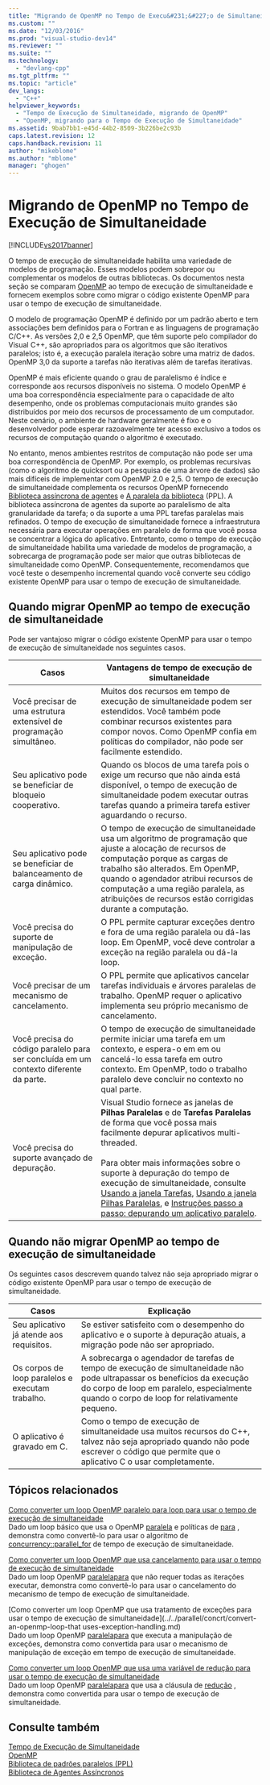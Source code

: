 ```yaml
---
title: "Migrando de OpenMP no Tempo de Execu&#231;&#227;o de Simultaneidade | Microsoft Docs"
ms.custom: ""
ms.date: "12/03/2016"
ms.prod: "visual-studio-dev14"
ms.reviewer: ""
ms.suite: ""
ms.technology: 
  - "devlang-cpp"
ms.tgt_pltfrm: ""
ms.topic: "article"
dev_langs: 
  - "C++"
helpviewer_keywords: 
  - "Tempo de Execução de Simultaneidade, migrando de OpenMP"
  - "OpenMP, migrando para o Tempo de Execução de Simultaneidade"
ms.assetid: 9bab7bb1-e45d-44b2-8509-3b226be2c93b
caps.latest.revision: 12
caps.handback.revision: 11
author: "mikeblome"
ms.author: "mblome"
manager: "ghogen"
---
```

# Migrando de OpenMP no Tempo de Execu&#231;&#227;o de Simultaneidade
[!INCLUDE[vs2017banner](../../assembler/inline/includes/vs2017banner.md)]

O tempo de execução de simultaneidade habilita uma variedade de modelos de programação.  Esses modelos podem sobrepor ou complementar os modelos de outras bibliotecas.  Os documentos nesta seção se comparam [OpenMP](../../parallel/openmp/openmp-in-visual-cpp.md) ao tempo de execução de simultaneidade e fornecem exemplos sobre como migrar o código existente OpenMP para usar o tempo de execução de simultaneidade.  
  
 O modelo de programação OpenMP é definido por um padrão aberto e tem associações bem definidos para o Fortran e as linguagens de programação C\/C\+\+.  As versões 2,0 e 2,5 OpenMP, que têm suporte pelo compilador do Visual C\+\+, são apropriados para os algoritmos que são iterativos paralelos; isto é, a execução paralela iteração sobre uma matriz de dados.  OpenMP 3,0 da suporte a tarefas não iterativas além de tarefas iterativas.  
  
 OpenMP é mais eficiente quando o grau de paralelismo é índice e corresponde aos recursos disponíveis no sistema.  O modelo OpenMP é uma boa correspondência especialmente para o capacidade de alto desempenho, onde os problemas computacionais muito grandes são distribuídos por meio dos recursos de processamento de um computador.  Neste cenário, o ambiente de hardware geralmente é fixo e o desenvolvedor pode esperar razoavelmente ter acesso exclusivo a todos os recursos de computação quando o algoritmo é executado.  
  
 No entanto, menos ambientes restritos de computação não pode ser uma boa correspondência de OpenMP.  Por exemplo, os problemas recursivas \(como o algoritmo de quicksort ou a pesquisa de uma árvore de dados\) são mais difíceis de implementar com OpenMP 2.0 e 2,5.  O tempo de execução de simultaneidade complementa os recursos OpenMP fornecendo [Biblioteca assíncrona de agentes](../../parallel/concrt/asynchronous-agents-library.md) e [A paralela da biblioteca](../../parallel/concrt/parallel-patterns-library-ppl.md) \(PPL\).  A biblioteca assíncrona de agentes da suporte ao paralelismo de alta granularidade da tarefa; o da suporte a uma PPL tarefas paralelas mais refinados.  O tempo de execução de simultaneidade fornece a infraestrutura necessária para executar operações em paralelo de forma que você possa se concentrar a lógica do aplicativo.  Entretanto, como o tempo de execução de simultaneidade habilita uma variedade de modelos de programação, a sobrecarga de programação pode ser maior que outras bibliotecas de simultaneidade como OpenMP.  Consequentemente, recomendamos que você teste o desempenho incremental quando você converte seu código existente OpenMP para usar o tempo de execução de simultaneidade.  
  
## Quando migrar OpenMP ao tempo de execução de simultaneidade  
 Pode ser vantajoso migrar o código existente OpenMP para usar o tempo de execução de simultaneidade nos seguintes casos.  
  
|Casos|Vantagens de tempo de execução de simultaneidade|  
|-----------|------------------------------------------------------|  
|Você precisar de uma estrutura extensível de programação simultâneo.|Muitos dos recursos em tempo de execução de simultaneidade podem ser estendidos.  Você também pode combinar recursos existentes para compor novos.  Como OpenMP confia em políticas do compilador, não pode ser facilmente estendido.|  
|Seu aplicativo pode se beneficiar de bloqueio cooperativo.|Quando os blocos de uma tarefa pois o exige um recurso que não ainda está disponível, o tempo de execução de simultaneidade podem executar outras tarefas quando a primeira tarefa estiver aguardando o recurso.|  
|Seu aplicativo pode se beneficiar de balanceamento de carga dinâmico.|O tempo de execução de simultaneidade usa um algoritmo de programação que ajuste a alocação de recursos de computação porque as cargas de trabalho são alterados.  Em OpenMP, quando o agendador atribui recursos de computação a uma região paralela, as atribuições de recursos estão corrigidas durante a computação.|  
|Você precisa do suporte de manipulação de exceção.|O PPL permite capturar exceções dentro e fora de uma região paralela ou dá\-las loop.  Em OpenMP, você deve controlar a exceção na região paralela ou dá\-la loop.|  
|Você precisar de um mecanismo de cancelamento.|O PPL permite que aplicativos cancelar tarefas individuais e árvores paralelas de trabalho.  OpenMP requer o aplicativo implementa seu próprio mecanismo de cancelamento.|  
|Você precisa do código paralelo para ser concluída em um contexto diferente da parte.|O tempo de execução de simultaneidade permite iniciar uma tarefa em um contexto, e espera\-o em em ou cancelá\-lo essa tarefa em outro contexto.  Em OpenMP, todo o trabalho paralelo deve concluir no contexto no qual parte.|  
|Você precisa do suporte avançado de depuração.|Visual Studio fornece as janelas de **Pilhas Paralelas** e de **Tarefas Paralelas** de forma que você possa mais facilmente depurar aplicativos multi\-threaded.<br /><br /> Para obter mais informações sobre o suporte à depuração do tempo de execução de simultaneidade, consulte [Usando a janela Tarefas](../Topic/Using%20the%20Tasks%20Window.md), [Usando a janela Pilhas Paralelas](../Topic/Using%20the%20Parallel%20Stacks%20Window.md), e [Instruções passo a passo: depurando um aplicativo paralelo](../Topic/Walkthrough:%20Debugging%20a%20Parallel%20Application.md).|  
  
## Quando não migrar OpenMP ao tempo de execução de simultaneidade  
 Os seguintes casos descrevem quando talvez não seja apropriado migrar o código existente OpenMP para usar o tempo de execução de simultaneidade.  
  
|Casos|Explicação|  
|-----------|----------------|  
|Seu aplicativo já atende aos requisitos.|Se estiver satisfeito com o desempenho do aplicativo e o suporte à depuração atuais, a migração pode não ser apropriado.|  
|Os corpos de loop paralelos e executam trabalho.|A sobrecarga o agendador de tarefas de tempo de execução de simultaneidade não pode ultrapassar os benefícios da execução do corpo de loop em paralelo, especialmente quando o corpo de loop for relativamente pequeno.|  
|O aplicativo é gravado em C.|Como o tempo de execução de simultaneidade usa muitos recursos do C\+\+, talvez não seja apropriado quando não pode escrever o código que permite que o aplicativo C o usar completamente.|  
  
## Tópicos relacionados  
 [Como converter um loop OpenMP paralelo para loop para usar o tempo de execução de simultaneidade](../../parallel/concrt/how-to-convert-an-openmp-parallel-for-loop-to-use-the-concurrency-runtime.md)  
 Dado um loop básico que usa o OpenMP [paralela](../../parallel/openmp/reference/parallel.md) e políticas de [para](../Topic/for%20\(OpenMP\).md) , demonstra como convertê\-lo para usar o algoritmo de [concurrency::parallel\_for](../Topic/parallel_for%20Function.md) de tempo de execução de simultaneidade.  
  
 [Como converter um loop OpenMP que usa cancelamento para usar o tempo de execução de simultaneidade](../../parallel/concrt/convert-an-openmp-loop-that-uses-cancellation.md)  
 Dado um loop OpenMP [paralela](../../parallel/openmp/reference/parallel.md)[para](../Topic/for%20\(OpenMP\).md) que não requer todas as iterações executar, demonstra como convertê\-lo para usar o cancelamento do mecanismo de tempo de execução de simultaneidade.  
  
 [Como converter um loop OpenMP que usa tratamento de exceções para usar o tempo de execução de simultaneidade](../../parallel/concrt/convert-an-openmp-loop-that uses-exception-handling.md)  
 Dado um loop OpenMP [paralela](../../parallel/openmp/reference/parallel.md)[para](../Topic/for%20\(OpenMP\).md) que executa a manipulação de exceções, demonstra como convertida para usar o mecanismo de manipulação de exceção em tempo de execução de simultaneidade.  
  
 [Como converter um loop OpenMP que usa uma variável de redução para usar o tempo de execução de simultaneidade](../Topic/How%20to:%20Convert%20an%20OpenMP%20Loop%20that%20Uses%20a%20Reduction%20Variable%20to%20Use%20the%20Concurrency%20Runtime.md)  
 Dado um loop OpenMP [paralela](../../parallel/openmp/reference/parallel.md)[para](../Topic/for%20\(OpenMP\).md) que usa a cláusula de [redução](../../parallel/openmp/reference/reduction.md) , demonstra como convertida para usar o tempo de execução de simultaneidade.  
  
## Consulte também  
 [Tempo de Execução de Simultaneidade](../../parallel/concrt/concurrency-runtime.md)   
 [OpenMP](../../parallel/openmp/openmp-in-visual-cpp.md)   
 [Biblioteca de padrões paralelos \(PPL\)](../../parallel/concrt/parallel-patterns-library-ppl.md)   
 [Biblioteca de Agentes Assíncronos](../../parallel/concrt/asynchronous-agents-library.md)